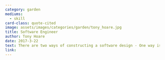 ```yaml
---
category: garden
mediums:
  - skill
card-class: quote-cited
image: assets/images/categories/garden/tony_hoare.jpg
title: Software Engineer
author: Tony Hoare
date: 2017-3-22
text: There are two ways of constructing a software design - One way is to make it so simple that there are obviously no deficiencies, and the other way is to make it so complicated that there are no obvious deficiencies. The first method is far more difficult.
link:
---
```

